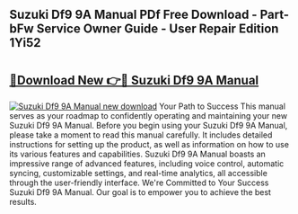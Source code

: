 ## Suzuki Df9 9A Manual PDf Free Download - Part-bFw Service Owner Guide - User Repair Edition 1Yi52

# <h2><a href="http://bc5895.oget.top/?id=Suzuki+Df9+9A+Manual">🔗Download New 👉🔴 Suzuki Df9 9A Manual</a></h2>

[![Suzuki Df9 9A Manual new download](https://i.imgur.com/5g1atiW.png)](http://bc5895.oget.top/?id=Suzuki+Df9+9A+Manual)
Your Path to Success This manual serves as your roadmap to confidently operating and maintaining your new Suzuki Df9 9A Manual. Before you begin using your Suzuki Df9 9A Manual, please take a moment to read this manual carefully. It includes detailed instructions for setting up the product, as well as information on how to use its various features and capabilities. Suzuki Df9 9A Manual boasts an impressive range of advanced features, including voice control, automatic syncing, customizable settings, and real-time analytics, all accessible through the user-friendly interface. We're Committed to Your Success Suzuki Df9 9A Manual. Our goal is to empower you to achieve the best results.
